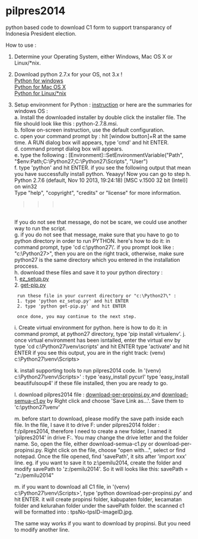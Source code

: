 pilpres2014
===========

python based code to download C1 form to support transparancy of Indonesia President election.

How to use :<br>
1. Determine your Operating System, either Windows, Mac OS X or Linux/*nix.<br>
2. Download python 2.7.x for your OS, not 3.x !<br>
<a href="https://www.python.org/ftp/python/2.7.8/python-2.7.8.msi">Python for windows</a><br>
<a href="https://www.python.org/download/releases/2.7.8/">Python for Mac OS X</a><br>
<a href="https://www.python.org/download/releases/2.7.8/">Python for Linux/*nix</a><br>
3. Setup environment for Python : <a href="http://docs.python-guide.org/en/latest/starting/install/win/">instruction</a> or here are the summaries for windows OS :<br>
	a. Install the downloaded installer by double click the installer file. The file should look like this : python-2.7.8.msi.<br>
	b. follow on-screen instruction, use the default configuration.<br>
	c. open your command prompt by : hit [window button]+R at the same time. A RUN dialog box will appears, type 'cmd' and hit ENTER.<br>
	d. command prompt dialog box will appears.<br>
	e. type the following : [Environment]::SetEnvironmentVariable("Path", "$env:Path;C:\Python27\;C:\Python27\Scripts\", "User")<br>
	f. type 'python' and hit ENTER. if you see the following output that mean you have successfully install python. Yeaayy! Now you can go to step h.<br>
	Python 2.7.6 (default, Nov 10 2013, 19:24:18) [MSC v.1500 32 bit (Intel)] on win32<br>
	Type "help", "copyright", "credits" or "license" for more information.<br>
	>>><br>
	<br>
	If you do not see that message, do not be scare, we could use another way to run the script.<br>
	g. if you do not see that message, make sure that you have to go to python directory in order to run PYTHON. here's how to do it: in command prompt, type 'cd c:\python27\'. if you prompt look like : "c:\Python27>", then you are on the right track, otherwise, make sure python27 is the same directory which you entered in the installation proccess.<br>
	h. download these files and save it to your python directory : <br>
		1. <a href="https://bitbucket.org/pypa/setuptools/raw/bootstrap/ez_setup.py">ez_setup.py</a><br>
		2. <a href="https://raw.github.com/pypa/pip/master/contrib/get-pip.py">get-pip.py</a><br>

		run these file in your current directory or "c:\Python27\" :
		1. type 'python ez_setup.py' and hit ENTER
		2. type 'python get-pip.py' and hit ENTER

		once done, you may continue to the next step.
	i. Create virtual environment for python. here is how to do it:
		in command prompt, at python27 directory, type 'pip install virtualenv'.
	j. once virtual environment has been isntalled, enter the virtual env by 
		type 'cd c:\Python27\venv\scripts' and hit ENTER
		type 'activate' and hit ENTER
		if you see this output, you are in the right track:
		(venv) c:\Python27\venv\Scripts>

	k. install supporting tools to run pilpres2014 code. In '(venv) c:\Python27\venv\Scripts>' :
		type 'easy_install pycurl'
		type 'easy_install beautifulsoup4'
		if these file installed, then you are ready to go.

	l. download pilpres2014 file : <a href="https://github.com/tandhy/pilpres2014/blob/master/download-per-propinsi.py">download-per-propinsi.py </a>and <a href="https://github.com/tandhy/pilpres2014/blob/master/download-semua-c1.py">download-semua-c1.py</a> by Right click and choose 'Save Link as...'. Save them to 'c:\python27\venv'

	m. before start to download, please modify the save path inside each file. In the file, I save it to drive F: under pilpres2014 folder : f:/pilpres2014, therefore I need to create a new folder, I named it 'pilpres2014' in drive F:. You may change the drive letter and the folder name.
	So, open the file, either download-semua-c1.py or download-per-propinsi.py. Right click on the file, choose "open with...", select or find notepad. Once the file opened, find 'savePath', it sits after 'import xxx' line.
	eg. if you want to save it to z:\pemilu2014, create the folder and modify savePath to 'z:/pemilu2014'. So it will looks like this: savePath = "z:/pemilu2014"

	m. if you want to download all C1 file, in '(venv) c:\Python27\venv\Scripts>', type 'python download-per-propinsi.py' and hit ENTER.
	it will create propinsi folder, kabupaten folder, kecamatan folder and kelurahan folder under the savePath folder.
	the scanned c1 will be formatted into : tpsNo-tpsID-imageID.jpg.

	The same way works if you want to download by propinsi. But you need to modify another line. 



